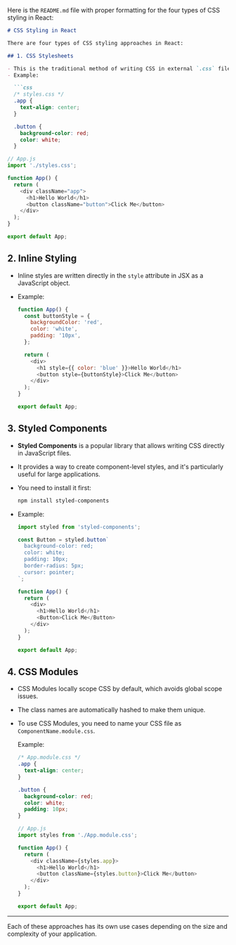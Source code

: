 Here is the `README.md` file with proper formatting for the four types of CSS styling in React:

```markdown
# CSS Styling in React

There are four types of CSS styling approaches in React:

## 1. CSS Stylesheets

- This is the traditional method of writing CSS in external `.css` files and importing them into React components.
- Example:

  ```css
  /* styles.css */
  .app {
    text-align: center;
  }

  .button {
    background-color: red;
    color: white;
  }
  ```

  ```javascript
  // App.js
  import './styles.css';

  function App() {
    return (
      <div className="app">
        <h1>Hello World</h1>
        <button className="button">Click Me</button>
      </div>
    );
  }

  export default App;
  ```

## 2. Inline Styling

- Inline styles are written directly in the `style` attribute in JSX as a JavaScript object.
- Example:

  ```javascript
  function App() {
    const buttonStyle = {
      backgroundColor: 'red',
      color: 'white',
      padding: '10px',
    };

    return (
      <div>
        <h1 style={{ color: 'blue' }}>Hello World</h1>
        <button style={buttonStyle}>Click Me</button>
      </div>
    );
  }

  export default App;
  ```

## 3. Styled Components

- **Styled Components** is a popular library that allows writing CSS directly in JavaScript files.
- It provides a way to create component-level styles, and it's particularly useful for large applications.
- You need to install it first:

  ```bash
  npm install styled-components
  ```

- Example:

  ```javascript
  import styled from 'styled-components';

  const Button = styled.button`
    background-color: red;
    color: white;
    padding: 10px;
    border-radius: 5px;
    cursor: pointer;
  `;

  function App() {
    return (
      <div>
        <h1>Hello World</h1>
        <Button>Click Me</Button>
      </div>
    );
  }

  export default App;
  ```

## 4. CSS Modules

- CSS Modules locally scope CSS by default, which avoids global scope issues.
- The class names are automatically hashed to make them unique.
- To use CSS Modules, you need to name your CSS file as `ComponentName.module.css`.

  Example:

  ```css
  /* App.module.css */
  .app {
    text-align: center;
  }

  .button {
    background-color: red;
    color: white;
    padding: 10px;
  }
  ```

  ```javascript
  // App.js
  import styles from './App.module.css';

  function App() {
    return (
      <div className={styles.app}>
        <h1>Hello World</h1>
        <button className={styles.button}>Click Me</button>
      </div>
    );
  }

  export default App;
  ```

---

Each of these approaches has its own use cases depending on the size and complexity of your application.
```